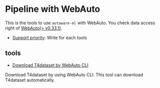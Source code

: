 
# Pipeline with WebAuto

This is the tools to use `autoware-ml` with WebAuto.
You check data access right of [WebAuto(> v0.33.1)](https://docs.web.auto/en/user-manuals/).

- [Support priority](https://github.com/tier4/autoware-ml/blob/main/docs/design/autoware_ml_design.md#support-priority): Write for each tools

## tools

- [Download T4dataset by WebAuto CLI](./download_t4dataset/)

Download T4dataset by using WebAuto CLI.
This tool can download T4dataset automatically.
